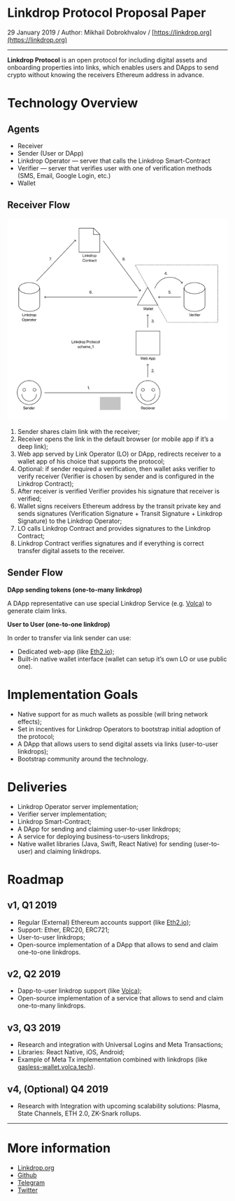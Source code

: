 # Linkdrop Protocol Proposal Paper

29 January 2019 / Author: Mikhail Dobrokhvalov / [https://linkdrop.org](https://linkdrop.org)

---

**Linkdrop Protocol** is an open protocol for including digital assets and onboarding properties into links, which enables users and DApps to send crypto without knowing the receivers Ethereum address in advance.

# Technology Overview

## Agents

- Receiver
- Sender (User or DApp)
- Linkdrop Operator — server that calls the Linkdrop Smart-Contract
- Verifier — server that verifies user with one of verification methods (SMS, Email, Google Login, etc.)
- Wallet

## Receiver Flow

![](scheme_1.png)

1. Sender shares claim link with the receiver;
2. Receiver opens the link in the default browser (or mobile app if it’s a deep link);
3. Web app served by Link Operator (LO) or DApp, redirects receiver to a wallet app of his choice that supports the protocol;
4. Optional: if sender required a verification, then wallet asks verifier to verify receiver (Verifier is chosen by sender and is configured in the Linkdrop Contract);
5. After receiver is verified Verifier provides his signature that receiver is verified;
6. Wallet signs receivers Ethereum address by the transit private key and sends signatures (Verification Signature + Transit Signature + Linkdrop Signature) to the Linkdrop Operator;
7. LO calls Linkdrop Contract and provides signatures to the Linkdrop Contract;
8. Linkdrop Contract verifies signatures and if everything is correct transfer digital assets to the receiver.

## Sender Flow

**DApp sending tokens (one-to-many linkdrop)**

A DApp representative can use special Linkdrop Service (e.g. [Volca](https://volca.tech)) to generate claim links.

**User to User (one-to-one linkdrop)**

In order to transfer via link sender can use:

- Dedicated web-app (like [Eth2.io](http://eth2.io));
- Built-in native wallet interface (wallet can setup it’s own LO or use public one).

# Implementation Goals

- Native support for as much wallets as possible (will bring network effects);
- Set in incentives for Linkdrop Operators to bootstrap initial adoption of the protocol;
- A DApp that allows users to send digital assets via links (user-to-user linkdrops);
- Bootstrap community around the technology.

# Deliveries

- Linkdrop Operator server implementation;
- Verifier server implementation;
- Linkdrop Smart-Contract;
- A DApp for sending and claiming user-to-user linkdrops;
- A service for deploying business-to-users linkdrops;
- Native wallet libraries (Java, Swift, React Native) for sending (user-to-user) and claiming linkdrops.

# Roadmap

## v1, Q1 2019

- Regular (External) Ethereum accounts support (like [Eth2.io](https://eth2.io));
- Support: Ether, ERC20, ERC721;
- User-to-user linkdrops;
- Open-source implementation of a DApp that allows to send and claim one-to-one linkdrops.

## v2, Q2 2019

- Dapp-to-user linkdrop support (like [Volca](https://volca.tech));
- Open-source implementation of a service that allows to send and claim one-to-many linkdrops.

## v3, Q3 2019

- Research and integration with Universal Logins and Meta Transactions;
- Libraries: React Native, iOS, Android;
- Example of Meta Tx implementation combined with linkdrops (like [gasless-wallet.volca.tech](https://github.com/VolcaTech/gasless-webwallet)).

## v4, (Optional) Q4 2019

- Research with Integration with upcoming scalability solutions: Plasma, State Channels, ETH 2.0, ZK-Snark rollups.

---

# More information

- [Linkdrop.org](https://linkdrop.org)
- [Github](https://github.com/LinkdropProtocol)
- [Telegram](https://t.me/eth2io)
- [Twitter](https://twitter.com/eth2io)
